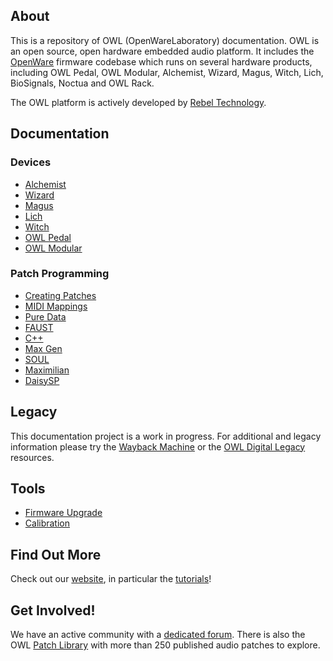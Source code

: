 <!--
## OpenWareLab
Documentation for the OWL family of devices.
The website for this project is [here](https://www.openwarelab.org/)
-->
## About

This is a repository of OWL (OpenWareLaboratory) documentation. OWL is an open source, open hardware embedded audio platform. It includes the [OpenWare](https://github.com/pingdynasty/OpenWare) firmware codebase which runs on several hardware products, including OWL Pedal, OWL Modular, Alchemist, Wizard, Magus, Witch, Lich, BioSignals, Noctua and OWL Rack.

The OWL platform is actively developed by [Rebel Technology](https://www.rebeltech.org).

## Documentation
### Devices 
* [Alchemist](Alchemist)
* [Wizard](Wizard)
* [Magus](Magus)
* [Lich](Lich)
* [Witch](Witch)
* [OWL Pedal](OWL_Pedal)
* [OWL Modular](OWL_Modular)

### Patch Programming
* [Creating Patches](OWL_Patches/Creating_Patches.md)
* [MIDI Mappings](OWL_Patches/MIDI_Mappings.md)
* [Pure Data](PureData)
* [FAUST](Faust)
* [C++](CPlusPlus)
* [Max Gen](MaxGen)
* [SOUL](Soul)
* [Maximilian](Maximilian)
* [DaisySP](DaisySP)

## Legacy
This documentation project is a work in progress. For additional and legacy information please try the [Wayback Machine](https://web.archive.org/web/20161004214151/https://hoxtonowl.com/mediawiki/index.php/Main_Page) or the [OWL Digital Legacy](OWL_Digital/Legacy/) resources.

## Tools
* [Firmware Upgrade](Tools/firmware.html)
* [Calibration](Tools/calibration.html)


## Find Out More
Check out our [website](https://www.rebeltech.org), in particular the [tutorials](https://www.rebeltech.org/tutorials/)!

## Get Involved!
We have an active community with a [dedicated forum](https://community.rebeltech.org/). There is also the OWL [Patch Library](https://www.rebeltech.org/patch-library) with more than 250 published audio patches to explore.
